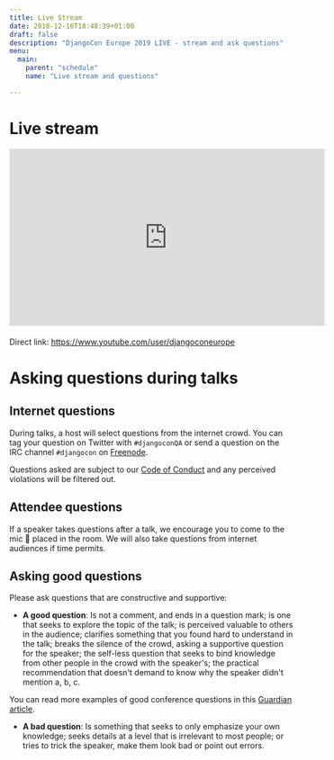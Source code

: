 ```yaml
---
title: Live Stream
date: 2018-12-16T18:48:39+01:00
draft: false
description: "DjangoCon Europe 2019 LIVE - stream and ask questions"
menu:
  main:
    parent: "schedule"
    name: "Live stream and questions"

---
```


# Live stream

<div class="videoWrapper">
<iframe width="560" height="315" src="https://www.youtube.com/embed/live_stream?channel=UCr7bPKCES6rP1UbX0dTVv-Q" frameborder="0" allowfullscreen class="videowrapper"></iframe>
</div>

<p style="margin-top: 20px;">Direct link: <a href="https://www.youtube.com/user/djangoconeurope">https://www.youtube.com/user/djangoconeurope</a></p>

# Asking questions during talks

## Internet questions

During talks, a host will select questions from the internet crowd. You can tag your
question on Twitter with `#djangoconQA` or send a question on the IRC channel
`#djangocon` on [Freenode](https://freenode.net/).

Questions asked are subject to our [Code of Conduct](/conduct/) and any
perceived violations will be filtered out.

## Attendee questions

If a speaker takes questions after a talk, we encourage you to come to the mic 🎤
placed in the room. We will also take questions from internet audiences if time
permits.

## Asking good questions

Please ask questions that are constructive and supportive:

* **A good question**: Is not a comment, and ends in a question mark; is one that
  seeks to explore the topic of the talk; is perceived valuable to others in the
  audience; clarifies something that you found hard to understand in the talk;
  breaks the silence of the crowd, asking a supportive question for the speaker;
  the self-less question that seeks to bind knowledge from other people in the
  crowd with the speaker's; the practical recommendation that doesn't demand to
  know why the speaker didn't mention a, b, c.

You can read more examples of good conference questions in this
[Guardian article](https://www.theguardian.com/higher-education-network/2015/nov/11/dont-be-a-conference-troll-a-guide-to-asking-good-questions).

* **A bad question**: Is something that seeks to only emphasize your own
  knowledge; seeks details at a level that is irrelevant to most people; or
  tries to trick the speaker, make them look bad or point out errors.
